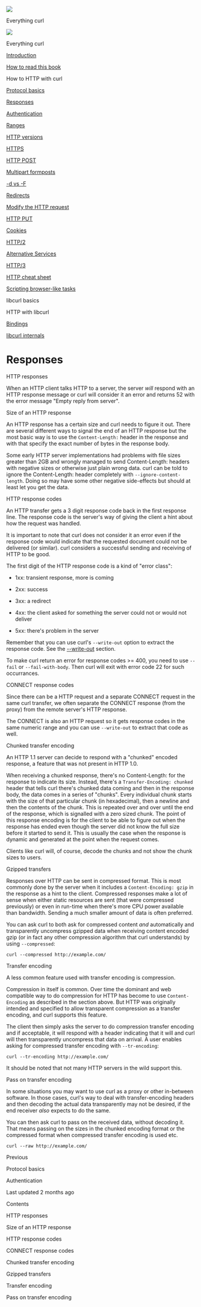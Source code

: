 <a href="../index.html" class="link-a079aa82--primary-53a25e66--logoLink-10d08504"></a>

<img src="https://gblobscdn.gitbook.com/orgs%2F-LxuH0qSm4xO9nWfEBlB%2Favatar.png?alt=media" class="image-67b14f24--avatar-1c1d03ec" />

<span class="text-4505230f--UIH400-4e41e82a--textContentFamily-49a318e1--spaceNameText-677c2969">Everything curl</span>

<a href="../index.html" class="link-a079aa82--primary-53a25e66--logoLink-10d08504"></a>

<img src="https://gblobscdn.gitbook.com/orgs%2F-LxuH0qSm4xO9nWfEBlB%2Favatar.png?alt=media" class="image-67b14f24--avatar-1c1d03ec" />

<span class="text-4505230f--UIH400-4e41e82a--textContentFamily-49a318e1--spaceNameText-677c2969">Everything curl</span>

<a href="../index.html" class="navButton-94f2579c--navButtonClickable-161b88ca"><span class="text-4505230f--UIH300-2063425d--textContentFamily-49a318e1--navButtonLabel-14a4968f">Introduction</span></a>

<a href="../how-to-read.html" class="navButton-94f2579c--navButtonClickable-161b88ca"><span class="text-4505230f--UIH300-2063425d--textContentFamily-49a318e1--navButtonLabel-14a4968f">How to read this book</span></a>





<span class="text-4505230f--UIH300-2063425d--textContentFamily-49a318e1--navButtonLabel-14a4968f">How to HTTP with curl</span>

<a href="basics.html" class="navButton-94f2579c--pageItemWithChildrenNested-2c5d8183--navButtonClickable-161b88ca"><span class="text-4505230f--UIH300-2063425d--textContentFamily-49a318e1--navButtonLabel-14a4968f">Protocol basics</span></a>

<a href="response.html" class="navButton-94f2579c--pageItemWithChildrenNested-2c5d8183--navButtonClickable-161b88ca--navButtonOpened-6a88552e"><span class="text-4505230f--UIH300-2063425d--textContentFamily-49a318e1--navButtonLabel-14a4968f">Responses</span></a>

<a href="auth.html" class="navButton-94f2579c--pageItemWithChildrenNested-2c5d8183--navButtonClickable-161b88ca"><span class="text-4505230f--UIH300-2063425d--textContentFamily-49a318e1--navButtonLabel-14a4968f">Authentication</span></a>

<a href="ranges.html" class="navButton-94f2579c--pageItemWithChildrenNested-2c5d8183--navButtonClickable-161b88ca"><span class="text-4505230f--UIH300-2063425d--textContentFamily-49a318e1--navButtonLabel-14a4968f">Ranges</span></a>

<a href="versions.html" class="navButton-94f2579c--pageItemWithChildrenNested-2c5d8183--navButtonClickable-161b88ca"><span class="text-4505230f--UIH300-2063425d--textContentFamily-49a318e1--navButtonLabel-14a4968f">HTTP versions</span></a>

<a href="https.html" class="navButton-94f2579c--pageItemWithChildrenNested-2c5d8183--navButtonClickable-161b88ca"><span class="text-4505230f--UIH300-2063425d--textContentFamily-49a318e1--navButtonLabel-14a4968f">HTTPS</span></a>

<a href="post.html" class="navButton-94f2579c--pageItemWithChildrenNested-2c5d8183--navButtonClickable-161b88ca"><span class="text-4505230f--UIH300-2063425d--textContentFamily-49a318e1--navButtonLabel-14a4968f">HTTP POST</span></a>

<a href="multipart.html" class="navButton-94f2579c--pageItemWithChildrenNested-2c5d8183--navButtonClickable-161b88ca"><span class="text-4505230f--UIH300-2063425d--textContentFamily-49a318e1--navButtonLabel-14a4968f">Multipart formposts</span></a>

<a href="postvspost.html" class="navButton-94f2579c--pageItemWithChildrenNested-2c5d8183--navButtonClickable-161b88ca"><span class="text-4505230f--UIH300-2063425d--textContentFamily-49a318e1--navButtonLabel-14a4968f">-d vs -F</span></a>

<a href="redirects.html" class="navButton-94f2579c--pageItemWithChildrenNested-2c5d8183--navButtonClickable-161b88ca"><span class="text-4505230f--UIH300-2063425d--textContentFamily-49a318e1--navButtonLabel-14a4968f">Redirects</span></a>

<a href="requests.html" class="navButton-94f2579c--pageItemWithChildrenNested-2c5d8183--navButtonClickable-161b88ca"><span class="text-4505230f--UIH300-2063425d--textContentFamily-49a318e1--navButtonLabel-14a4968f">Modify the HTTP request</span></a>

<a href="put.html" class="navButton-94f2579c--pageItemWithChildrenNested-2c5d8183--navButtonClickable-161b88ca"><span class="text-4505230f--UIH300-2063425d--textContentFamily-49a318e1--navButtonLabel-14a4968f">HTTP PUT</span></a>

<a href="cookies.html" class="navButton-94f2579c--pageItemWithChildrenNested-2c5d8183--navButtonClickable-161b88ca"><span class="text-4505230f--UIH300-2063425d--textContentFamily-49a318e1--navButtonLabel-14a4968f">Cookies</span></a>

<a href="http2.html" class="navButton-94f2579c--pageItemWithChildrenNested-2c5d8183--navButtonClickable-161b88ca"><span class="text-4505230f--UIH300-2063425d--textContentFamily-49a318e1--navButtonLabel-14a4968f">HTTP/2</span></a>

<a href="altsvc.html" class="navButton-94f2579c--pageItemWithChildrenNested-2c5d8183--navButtonClickable-161b88ca"><span class="text-4505230f--UIH300-2063425d--textContentFamily-49a318e1--navButtonLabel-14a4968f">Alternative Services</span></a>

<a href="http3.html" class="navButton-94f2579c--pageItemWithChildrenNested-2c5d8183--navButtonClickable-161b88ca"><span class="text-4505230f--UIH300-2063425d--textContentFamily-49a318e1--navButtonLabel-14a4968f">HTTP/3</span></a>

<a href="cheatsheet.html" class="navButton-94f2579c--pageItemWithChildrenNested-2c5d8183--navButtonClickable-161b88ca"><span class="text-4505230f--UIH300-2063425d--textContentFamily-49a318e1--navButtonLabel-14a4968f">HTTP cheat sheet</span></a>

<a href="browserlike.html" class="navButton-94f2579c--pageItemWithChildrenNested-2c5d8183--navButtonClickable-161b88ca"><span class="text-4505230f--UIH300-2063425d--textContentFamily-49a318e1--navButtonLabel-14a4968f">Scripting browser-like tasks</span></a>

<span class="text-4505230f--UIH300-2063425d--textContentFamily-49a318e1--navButtonLabel-14a4968f">libcurl basics</span>

<span class="text-4505230f--UIH300-2063425d--textContentFamily-49a318e1--navButtonLabel-14a4968f">HTTP with libcurl</span>

<a href="../bindings.html" class="navButton-94f2579c--navButtonClickable-161b88ca"><span class="text-4505230f--UIH300-2063425d--textContentFamily-49a318e1--navButtonLabel-14a4968f">Bindings</span></a>

<a href="../internals.html" class="navButton-94f2579c--navButtonClickable-161b88ca"><span class="text-4505230f--UIH300-2063425d--textContentFamily-49a318e1--navButtonLabel-14a4968f">libcurl internals</span></a>

<a href="../bookindex.html" class="navButton-94f2579c--navButtonClickable-161b88ca"><span class="text-4505230f--UIH300-2063425d--textContentFamily-49a318e1--navButtonLabel-14a4968f"></span></a>





# <span class="text-4505230f--DisplayH900-bfb998fa--textContentFamily-49a318e1">Responses</span>

<span class="text-4505230f--UIH300-2063425d--textUIFamily-5ebd8e40--text-8ee2c8b2"></span>

<span class="text-4505230f--UIH300-2063425d--textUIFamily-5ebd8e40--text-8ee2c8b2"></span>

<span class="text-4505230f--HeadingH700-04e1a2a3--textContentFamily-49a318e1"><span data-key="d7cc6d6a3a4a4fccb847ca9fc95b63c6"><span data-offset-key="d7cc6d6a3a4a4fccb847ca9fc95b63c6:0">HTTP responses</span></span></span>

<span class="text-4505230f--TextH400-3033861f--textContentFamily-49a318e1"><span data-key="b8f5f33ba2bc43d6b75ae273878ac481"><span data-offset-key="b8f5f33ba2bc43d6b75ae273878ac481:0">When an HTTP client talks HTTP to a server, the server </span><span data-offset-key="b8f5f33ba2bc43d6b75ae273878ac481:1">_will_</span><span data-offset-key="b8f5f33ba2bc43d6b75ae273878ac481:2"> respond with an HTTP response message or curl will consider it an error and returns 52 with the error message "Empty reply from server".</span></span></span>

<span class="text-4505230f--HeadingH600-23f228db--textContentFamily-49a318e1"><span data-key="2af9cacd325549698b6ecbcee47a7b7d"><span data-offset-key="2af9cacd325549698b6ecbcee47a7b7d:0">Size of an HTTP response</span></span></span>

<span class="text-4505230f--TextH400-3033861f--textContentFamily-49a318e1"><span data-key="94c74baf57334234be4e006c8e2a8677"><span data-offset-key="94c74baf57334234be4e006c8e2a8677:0">An HTTP response has a certain size and curl needs to figure it out. There are several different ways to signal the end of an HTTP response but the most basic way is to use the </span><span data-offset-key="94c74baf57334234be4e006c8e2a8677:1">`Content-Length:`</span><span data-offset-key="94c74baf57334234be4e006c8e2a8677:2"> header in the response and with that specify the exact number of bytes in the response body.</span></span></span>

<span class="text-4505230f--TextH400-3033861f--textContentFamily-49a318e1"><span data-key="018cc7553d6745669b76dab44f2efe7f"><span data-offset-key="018cc7553d6745669b76dab44f2efe7f:0">Some early HTTP server implementations had problems with file sizes greater than 2GB and wrongly managed to send Content-Length: headers with negative sizes or otherwise just plain wrong data. curl can be told to ignore the Content-Length: header completely with </span><span data-offset-key="018cc7553d6745669b76dab44f2efe7f:1">`--ignore-content-length`</span><span data-offset-key="018cc7553d6745669b76dab44f2efe7f:2">. Doing so may have some other negative side-effects but should at least let you get the data.</span></span></span>

<span class="text-4505230f--HeadingH700-04e1a2a3--textContentFamily-49a318e1"><span data-key="d580429a333e4a2693d60447f83bd982"><span data-offset-key="d580429a333e4a2693d60447f83bd982:0">HTTP response codes</span></span></span>

<span class="text-4505230f--TextH400-3033861f--textContentFamily-49a318e1"><span data-key="7361afee5f2243e6a3c20396fe21acd9"><span data-offset-key="7361afee5f2243e6a3c20396fe21acd9:0">An HTTP transfer gets a 3 digit response code back in the first response line. The response code is the server's way of giving the client a hint about how the request was handled.</span></span></span>

<span class="text-4505230f--TextH400-3033861f--textContentFamily-49a318e1"><span data-key="75b46a9590c94d0c99ab154ad1e949ce"><span data-offset-key="75b46a9590c94d0c99ab154ad1e949ce:0">It is important to note that curl does not consider it an error even if the response code would indicate that the requested document could not be delivered (or similar). curl considers a successful sending and receiving of HTTP to be good.</span></span></span>

<span class="text-4505230f--TextH400-3033861f--textContentFamily-49a318e1"><span data-key="948d6f28847f41ef9a239b6c06f63806"><span data-offset-key="948d6f28847f41ef9a239b6c06f63806:0">The first digit of the HTTP response code is a kind of "error class":</span></span></span>

- <span class="text-4505230f--TextH400-3033861f--textContentFamily-49a318e1"><span data-key="53ffda7936034a199fa6310a57318f05"><span data-offset-key="53ffda7936034a199fa6310a57318f05:0">1xx: transient response, more is coming</span></span></span>

- <span class="text-4505230f--TextH400-3033861f--textContentFamily-49a318e1"><span data-key="336ae2c8a82f41af9ae7b2c21e9d177a"><span data-offset-key="336ae2c8a82f41af9ae7b2c21e9d177a:0">2xx: success</span></span></span>

- <span class="text-4505230f--TextH400-3033861f--textContentFamily-49a318e1"><span data-key="2bd5c70f84ad4c318b68702cd18caacd"><span data-offset-key="2bd5c70f84ad4c318b68702cd18caacd:0">3xx: a redirect</span></span></span>

- <span class="text-4505230f--TextH400-3033861f--textContentFamily-49a318e1"><span data-key="77126567f60348a7b08cea4e4bc6dbc4"><span data-offset-key="77126567f60348a7b08cea4e4bc6dbc4:0">4xx: the client asked for something the server could not or would not deliver</span></span></span>

- <span class="text-4505230f--TextH400-3033861f--textContentFamily-49a318e1"><span data-key="e14152663d95433abc966fe804d85bca"><span data-offset-key="e14152663d95433abc966fe804d85bca:0">5xx: there's problem in the server</span></span></span>

<span class="text-4505230f--TextH400-3033861f--textContentFamily-49a318e1"><span data-key="8449b1e2507a43ba9c8fbe9586ee762d"><span data-offset-key="8449b1e2507a43ba9c8fbe9586ee762d:0">Remember that you can use curl's </span><span data-offset-key="8449b1e2507a43ba9c8fbe9586ee762d:1">`--write-out`</span><span data-offset-key="8449b1e2507a43ba9c8fbe9586ee762d:2"> option to extract the response code. See the </span></span><a href="https://github.com/bagder/everything-curl/tree/beeb6c1f9db2f4203030214a089884a92b23b8d5/http/usingcurl-writeout.md" class="link-a079aa82--primary-53a25e66--link-faf6c434"><span data-key="25b94981dc5d4c74997f25eb3bb7cfee"><span data-offset-key="25b94981dc5d4c74997f25eb3bb7cfee:0">--write-out</span></span></a><span data-key="db63210e9c374dfc979fde9ac9e8f497"><span data-offset-key="db63210e9c374dfc979fde9ac9e8f497:0"> section.</span></span></span>

<span class="text-4505230f--TextH400-3033861f--textContentFamily-49a318e1"><span data-key="e0018a1c686b45d28ed9a898dc10639c"><span data-offset-key="e0018a1c686b45d28ed9a898dc10639c:0">To make curl return an error for response codes &gt;= 400, you need to use </span><span data-offset-key="e0018a1c686b45d28ed9a898dc10639c:1">`--fail`</span><span data-offset-key="e0018a1c686b45d28ed9a898dc10639c:2"> or </span><span data-offset-key="e0018a1c686b45d28ed9a898dc10639c:3">`--fail-with-body`</span><span data-offset-key="e0018a1c686b45d28ed9a898dc10639c:4">. Then curl will exit with error code 22 for such occurrances.</span></span></span>

<span class="text-4505230f--HeadingH700-04e1a2a3--textContentFamily-49a318e1"><span data-key="d8e900ee89c74411a45f28d270b811b9"><span data-offset-key="d8e900ee89c74411a45f28d270b811b9:0">CONNECT response codes</span></span></span>

<span class="text-4505230f--TextH400-3033861f--textContentFamily-49a318e1"><span data-key="0d0a2e9c29e2408d806dd69b5662190a"><span data-offset-key="0d0a2e9c29e2408d806dd69b5662190a:0">Since there can be a HTTP request and a separate CONNECT request in the same curl transfer, we often separate the CONNECT response (from the proxy) from the remote server's HTTP response.</span></span></span>

<span class="text-4505230f--TextH400-3033861f--textContentFamily-49a318e1"><span data-key="10829bd4da044248be8176d0026d77c3"><span data-offset-key="10829bd4da044248be8176d0026d77c3:0">The CONNECT is also an HTTP request so it gets response codes in the same numeric range and you can use </span><span data-offset-key="10829bd4da044248be8176d0026d77c3:1">`--write-out`</span><span data-offset-key="10829bd4da044248be8176d0026d77c3:2"> to extract that code as well.</span></span></span>

<span class="text-4505230f--HeadingH700-04e1a2a3--textContentFamily-49a318e1"><span data-key="8aea236c01324a4485566e2be2049ba6"><span data-offset-key="8aea236c01324a4485566e2be2049ba6:0">Chunked transfer encoding</span></span></span>

<span class="text-4505230f--TextH400-3033861f--textContentFamily-49a318e1"><span data-key="a956ef3475614a19ac5b14a967dc5c91"><span data-offset-key="a956ef3475614a19ac5b14a967dc5c91:0">An HTTP 1.1 server can decide to respond with a "chunked" encoded response, a feature that was not present in HTTP 1.0.</span></span></span>

<span class="text-4505230f--TextH400-3033861f--textContentFamily-49a318e1"><span data-key="78ed806c9b2f41008754622e59bb47ff"><span data-offset-key="78ed806c9b2f41008754622e59bb47ff:0">When receiving a chunked response, there's no Content-Length: for the response to indicate its size. Instead, there's a </span><span data-offset-key="78ed806c9b2f41008754622e59bb47ff:1">`Transfer-Encoding: chunked`</span><span data-offset-key="78ed806c9b2f41008754622e59bb47ff:2"> header that tells curl there's chunked data coming and then in the response body, the data comes in a series of "chunks". Every individual chunk starts with the size of that particular chunk (in hexadecimal), then a newline and then the contents of the chunk. This is repeated over and over until the end of the response, which is signalled with a zero sized chunk. The point of this response encoding is for the client to be able to figure out when the response has ended even though the server did not know the full size before it started to send it. This is usually the case when the response is dynamic and generated at the point when the request comes.</span></span></span>

<span class="text-4505230f--TextH400-3033861f--textContentFamily-49a318e1"><span data-key="96e6e17c5543499ca79133f1c0baed5f"><span data-offset-key="96e6e17c5543499ca79133f1c0baed5f:0">Clients like curl will, of course, decode the chunks and not show the chunk sizes to users.</span></span></span>

<span class="text-4505230f--HeadingH700-04e1a2a3--textContentFamily-49a318e1"><span data-key="84ced5790a934549bd3b292ac1ae932e"><span data-offset-key="84ced5790a934549bd3b292ac1ae932e:0">Gzipped transfers</span></span></span>

<span class="text-4505230f--TextH400-3033861f--textContentFamily-49a318e1"><span data-key="8a3e8f600e464c268e48ef35b2138b07"><span data-offset-key="8a3e8f600e464c268e48ef35b2138b07:0">Responses over HTTP can be sent in compressed format. This is most commonly done by the server when it includes a </span><span data-offset-key="8a3e8f600e464c268e48ef35b2138b07:1">`Content-Encoding: gzip`</span><span data-offset-key="8a3e8f600e464c268e48ef35b2138b07:2"> in the response as a hint to the client. Compressed responses make a lot of sense when either static resources are sent (that were compressed previously) or even in run-time when there's more CPU power available than bandwidth. Sending a much smaller amount of data is often preferred.</span></span></span>

<span class="text-4505230f--TextH400-3033861f--textContentFamily-49a318e1"><span data-key="b71b4108e9cb485d897816f515333b15"><span data-offset-key="b71b4108e9cb485d897816f515333b15:0">You can ask curl to both ask for compressed content </span><span data-offset-key="b71b4108e9cb485d897816f515333b15:1">_and_</span><span data-offset-key="b71b4108e9cb485d897816f515333b15:2"> automatically and transparently uncompress gzipped data when receiving content encoded gzip (or in fact any other compression algorithm that curl understands) by using </span><span data-offset-key="b71b4108e9cb485d897816f515333b15:3">`--compressed`</span><span data-offset-key="b71b4108e9cb485d897816f515333b15:4">:</span></span></span>

    curl --compressed http://example.com/

<span class="text-4505230f--HeadingH700-04e1a2a3--textContentFamily-49a318e1"><span data-key="3fb7664f7fef4c28a4a1db01cb11e6e9"><span data-offset-key="3fb7664f7fef4c28a4a1db01cb11e6e9:0">Transfer encoding</span></span></span>

<span class="text-4505230f--TextH400-3033861f--textContentFamily-49a318e1"><span data-key="ecbb8f38377848df9fda174ff6ee52a0"><span data-offset-key="ecbb8f38377848df9fda174ff6ee52a0:0">A less common feature used with transfer encoding is compression.</span></span></span>

<span class="text-4505230f--TextH400-3033861f--textContentFamily-49a318e1"><span data-key="c54bd632e6fe4a15bc9363dd5faf1ecf"><span data-offset-key="c54bd632e6fe4a15bc9363dd5faf1ecf:0">Compression in itself is common. Over time the dominant and web compatible way to do compression for HTTP has become to use </span><span data-offset-key="c54bd632e6fe4a15bc9363dd5faf1ecf:1">`Content-Encoding`</span><span data-offset-key="c54bd632e6fe4a15bc9363dd5faf1ecf:2"> as described in the section above. But HTTP was originally intended and specified to allow transparent compression as a transfer encoding, and curl supports this feature.</span></span></span>

<span class="text-4505230f--TextH400-3033861f--textContentFamily-49a318e1"><span data-key="04cf2b0709934e12a8e2e3d3b4190d18"><span data-offset-key="04cf2b0709934e12a8e2e3d3b4190d18:0">The client then simply asks the server to do compression transfer encoding and if acceptable, it will respond with a header indicating that it will and curl will then transparently uncompress that data on arrival. A user enables asking for compressed transfer encoding with </span><span data-offset-key="04cf2b0709934e12a8e2e3d3b4190d18:1">`--tr-encoding`</span><span data-offset-key="04cf2b0709934e12a8e2e3d3b4190d18:2">:</span></span></span>

    curl --tr-encoding http://example.com/

<span class="text-4505230f--TextH400-3033861f--textContentFamily-49a318e1"><span data-key="41fafd5b3952484a88067fe0a3046e83"><span data-offset-key="41fafd5b3952484a88067fe0a3046e83:0">It should be noted that not many HTTP servers in the wild support this.</span></span></span>

<span class="text-4505230f--HeadingH700-04e1a2a3--textContentFamily-49a318e1"><span data-key="c85468afa1f648f5a8be3ce7ae09624c"><span data-offset-key="c85468afa1f648f5a8be3ce7ae09624c:0">Pass on transfer encoding</span></span></span>

<span class="text-4505230f--TextH400-3033861f--textContentFamily-49a318e1"><span data-key="1a87fec66d9d4b4aa59d6655f0d34689"><span data-offset-key="1a87fec66d9d4b4aa59d6655f0d34689:0">In some situations you may want to use curl as a proxy or other in-between software. In those cases, curl's way to deal with transfer-encoding headers and then decoding the actual data transparently may not be desired, if the end receiver </span><span data-offset-key="1a87fec66d9d4b4aa59d6655f0d34689:1">_also_</span><span data-offset-key="1a87fec66d9d4b4aa59d6655f0d34689:2"> expects to do the same.</span></span></span>

<span class="text-4505230f--TextH400-3033861f--textContentFamily-49a318e1"><span data-key="3ae85ac210e94c5ab3232148293d8a59"><span data-offset-key="3ae85ac210e94c5ab3232148293d8a59:0">You can then ask curl to pass on the received data, without decoding it. That means passing on the sizes in the chunked encoding format or the compressed format when compressed transfer encoding is used etc.</span></span></span>

    curl --raw http://example.com/

<a href="basics.html" class="reset-3c756112--card-6570f064--whiteCard-fff091a4--cardPrevious-56a5e674"></a>

<span class="text-4505230f--TextH200-a3425406--textContentFamily-49a318e1">Previous</span>

<span class="text-4505230f--UIH400-4e41e82a--textContentFamily-49a318e1">Protocol basics</span>

<a href="auth.html" class="reset-3c756112--card-6570f064--whiteCard-fff091a4--cardNext-19241c42"></a>


<span class="text-4505230f--UIH400-4e41e82a--textContentFamily-49a318e1">Authentication</span>



<span class="text-4505230f--TextH200-a3425406--textContentFamily-49a318e1">Last updated 2 months ago</span>



<span class="text-4505230f--InfoH100-1e92e1d1--textContentFamily-49a318e1">Contents</span>

<a href="response.html#http-responses" class="reset-3c756112--menuItem-aa02f6ec--menuItemLight-757d5235--menuItemInline-173bdf97--pageTocItem-f4427024"></a>

<span class="text-4505230f--UIH300-2063425d--textContentFamily-49a318e1"><span class="text-4505230f--UIH200-50ead35f--textContentFamily-49a318e1">HTTP responses</span></span>

<a href="response.html#size-of-an-http-response" class="reset-3c756112--menuItem-aa02f6ec--menuItemLight-757d5235--menuItemInline-173bdf97--pageTocItem-f4427024"></a>

<span class="text-4505230f--UIH300-2063425d--textContentFamily-49a318e1"><span class="text-4505230f--UIH200-50ead35f--textContentFamily-49a318e1--pageTocLinkH2-2294976c">Size of an HTTP response</span></span>

<a href="response.html#http-response-codes" class="reset-3c756112--menuItem-aa02f6ec--menuItemLight-757d5235--menuItemInline-173bdf97--pageTocItem-f4427024"></a>

<span class="text-4505230f--UIH300-2063425d--textContentFamily-49a318e1"><span class="text-4505230f--UIH200-50ead35f--textContentFamily-49a318e1">HTTP response codes</span></span>

<a href="response.html#connect-response-codes" class="reset-3c756112--menuItem-aa02f6ec--menuItemLight-757d5235--menuItemInline-173bdf97--pageTocItem-f4427024"></a>

<span class="text-4505230f--UIH300-2063425d--textContentFamily-49a318e1"><span class="text-4505230f--UIH200-50ead35f--textContentFamily-49a318e1">CONNECT response codes</span></span>

<a href="response.html#chunked-transfer-encoding" class="reset-3c756112--menuItem-aa02f6ec--menuItemLight-757d5235--menuItemInline-173bdf97--pageTocItem-f4427024"></a>

<span class="text-4505230f--UIH300-2063425d--textContentFamily-49a318e1"><span class="text-4505230f--UIH200-50ead35f--textContentFamily-49a318e1">Chunked transfer encoding</span></span>

<a href="response.html#gzipped-transfers" class="reset-3c756112--menuItem-aa02f6ec--menuItemLight-757d5235--menuItemInline-173bdf97--pageTocItem-f4427024"></a>

<span class="text-4505230f--UIH300-2063425d--textContentFamily-49a318e1"><span class="text-4505230f--UIH200-50ead35f--textContentFamily-49a318e1">Gzipped transfers</span></span>

<a href="response.html#transfer-encoding" class="reset-3c756112--menuItem-aa02f6ec--menuItemLight-757d5235--menuItemInline-173bdf97--pageTocItem-f4427024"></a>

<span class="text-4505230f--UIH300-2063425d--textContentFamily-49a318e1"><span class="text-4505230f--UIH200-50ead35f--textContentFamily-49a318e1">Transfer encoding</span></span>

<a href="response.html#pass-on-transfer-encoding" class="reset-3c756112--menuItem-aa02f6ec--menuItemLight-757d5235--menuItemInline-173bdf97--pageTocItem-f4427024"></a>

<span class="text-4505230f--UIH300-2063425d--textContentFamily-49a318e1"><span class="text-4505230f--UIH200-50ead35f--textContentFamily-49a318e1">Pass on transfer encoding</span></span>
